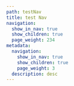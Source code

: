 ```yaml
---
path: testNav
title: test Nav
navigation:
  show_in_nav: true
  show_children: true
  page_weight: 234
metadata:
  navigation:
    show_in_nav: true
    show_children: true
    page_weight: 3
  description: desc
---
```

